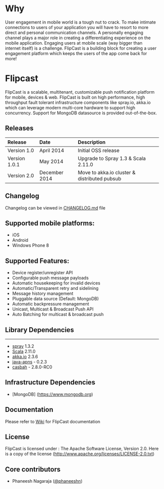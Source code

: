 # Why
User engagement in mobile world is a tough nut to crack. To make intimate connections to users of your application you
will have to resort to more direct and personal communication channels. A personally engaging channel plays a major role
in creating a differentiating experience on the mobile application. Engaging users at mobile scale
(way bigger than internet itself) is a challenge. FlipCast is a building block for creating a user engagement platform
which keeps the users of the app come back for more!

# Flipcast
FlipCast is a scalable, multitenant, customizable push notification platform for mobile, devices & web.
FlipCast is built on high performance, high throughput fault tolerant infrastructure components like
spray.io, akka.io which can leverage modern multi-core hardware to support high concurrency.
Support for MongoDB datasource is provided out-of-the-box.

## Releases
| Release | Date | Description |
|:------------|:----------------|:------------|
| Version 1.0    | April 2014    |   Initial OSS release |
| Version 1.0.1  | May 2014      |   Upgrade to Spray 1.3 & Scala 2.11.0 |
| Version 2.0    | December 2014 |   Move to akka.io cluster & distributed pubsub |

## Changelog
Changelog can be viewed in [CHANGELOG.md](https://github.com/Flipkart/flipcast/blob/master/CHANGELOG.md) file

## Supported mobile platforms:
* iOS
* Android
* Windows Phone 8

## Supported Features:
* Device register/unregister API
* Configurable push message payloads
* Automatic housekeeping for invalid devices
* Automatic/Transparent retry and sidelining
* Message history management
* Pluggable data source (Default: MongoDB)
* Automatic backpressure management
* Unicast, Multicast & Broadcast Push API
* Auto Batching for multicast & broadcast push

## Library Dependencies
--------------------
* [spray](http://spray.io) 1.3.2
* [Scala](http://www.scala-lang.org) 2.11.0
* [akka.io](http://akka.io) 2.3.6
* [java-apns](https://github.com/notnoop/java-apns) - 0.2.3
* [casbah](http://mongodb.github.io/casbah) - 2.8.0-RC0

## Infrastructure Dependencies
* [MongoDB] (https://www.mongodb.org)

## Documentation
Please refer to [Wiki](https://github.com/Flipkart/flipcast/wiki) for FlipCast documentation

## License
FlipCast is licensed under : The Apache Software License, Version 2.0. Here is a copy of the license (http://www.apache.org/licenses/LICENSE-2.0.txt)

## Core contributors
* Phaneesh Nagaraja ([@phaneeshn](http://twitter.com/phaneeshn))


